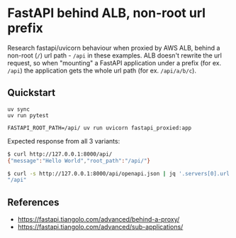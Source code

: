 # FastAPI behind ALB, non-root url prefix

Research fastapi/uvicorn behaviour when proxied by AWS ALB, behind a non-root (`/`)
url path - `/api` in these examples. ALB doesn't rewrite the url request, so
when "mounting" a FastAPI application under a prefix (for ex. `/api`) the application
gets the whole url path (for ex. `/api/a/b/c`).


## Quickstart

```
uv sync
uv run pytest
```

```
FASTAPI_ROOT_PATH=/api/ uv run uvicorn fastapi_proxied:app
```

Expected response from all 3 variants:
```sh
$ curl http://127.0.0.1:8000/api/
{"message":"Hello World","root_path":"/api/"}

$ curl -s http://127.0.0.1:8000/api/openapi.json | jq '.servers[0].url'
"/api"
```

## References
* https://fastapi.tiangolo.com/advanced/behind-a-proxy/
* https://fastapi.tiangolo.com/advanced/sub-applications/
